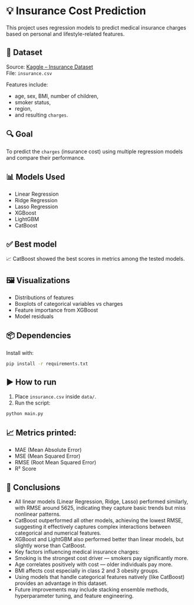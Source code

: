 # 💡 Insurance Cost Prediction

This project uses regression models to predict medical insurance charges based on personal and lifestyle-related features.

## 📁 Dataset
Source: [Kaggle – Insurance Dataset](https://www.kaggle.com/datasets/mirichoi0218/insurance)  
File: `insurance.csv`

Features include:
- age, sex, BMI, number of children,
- smoker status,
- region,
- and resulting `charges`.

## 🔍 Goal
To predict the `charges` (insurance cost) using multiple regression models and compare their performance.

## 📊 Models Used
- Linear Regression
- Ridge Regression
- Lasso Regression
- XGBoost
- LightGBM
- CatBoost

## ✅ Best model
📈 CatBoost showed the best scores in metrics among the tested models.

## 🖼️ Visualizations
- Distributions of features
- Boxplots of categorical variables vs charges
- Feature importance from XGBoost
- Model residuals

## 📦 Dependencies

Install with:
```bash
pip install -r requirements.txt
```

## ▶️ How to run

1. Place `insurance.csv` inside `data/`.
2. Run the script:
```bash
python main.py
```

## 📈 Metrics printed:
- MAE (Mean Absolute Error)
- MSE (Mean Squared Error)
- RMSE (Root Mean Squared Error)
- R² Score

## 📌 Conclusions
- All linear models (Linear Regression, Ridge, Lasso) performed similarly, with RMSE around 5625, indicating they capture basic trends but miss nonlinear patterns.
- CatBoost outperformed all other models, achieving the lowest RMSE, suggesting it effectively captures complex interactions between categorical and numerical features.
- XGBoost and LightGBM also performed better than linear models, but slightly worse than CatBoost.
- Key factors influencing medical insurance charges:
- Smoking is the strongest cost driver — smokers pay significantly more.
- Age correlates positively with cost — older individuals pay more.
- BMI affects cost especially in class 2 and 3 obesity groups.
- Using models that handle categorical features natively (like CatBoost) provides an advantage in this dataset.
- Future improvements may include stacking ensemble methods, hyperparameter tuning, and feature engineering.
